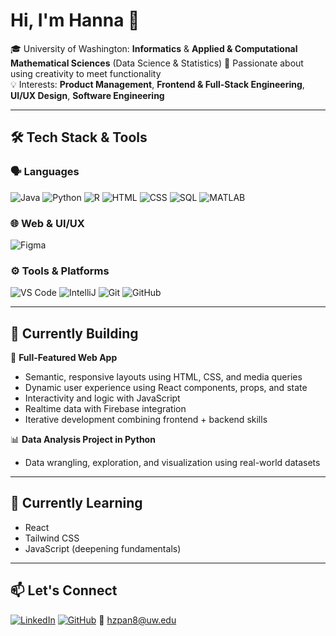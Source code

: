 # Hi, I'm Hanna 🌹

🎓 University of Washington: **Informatics** & **Applied & Computational Mathematical Sciences** (Data Science & Statistics)
🎨 Passionate about using creativity to meet functionality  
💡 Interests: **Product Management**, **Frontend & Full-Stack Engineering**, **UI/UX Design**, **Software Engineering**

---

## 🛠️ Tech Stack & Tools

### 🗣️ Languages
![Java](https://img.shields.io/badge/-Java-007396?logo=java&logoColor=white&style=flat)
![Python](https://img.shields.io/badge/-Python-3776AB?logo=python&logoColor=white&style=flat)
![R](https://img.shields.io/badge/-R-276DC3?logo=r&logoColor=white&style=flat)
![HTML](https://img.shields.io/badge/-HTML5-E34F26?logo=html5&logoColor=white&style=flat)
![CSS](https://img.shields.io/badge/-CSS3-1572B6?logo=css3&logoColor=white&style=flat)
![SQL](https://img.shields.io/badge/-SQL-4479A1?logo=mysql&logoColor=white&style=flat)
![MATLAB](https://img.shields.io/badge/-MATLAB-0076A8?logo=mathworks&logoColor=white&style=flat)

### 🌐 Web & UI/UX
![Figma](https://img.shields.io/badge/-Figma-F24E1E?logo=figma&logoColor=white&style=flat)

### ⚙️ Tools & Platforms
![VS Code](https://img.shields.io/badge/-VSCode-007ACC?logo=visual-studio-code&logoColor=white&style=flat)
![IntelliJ](https://img.shields.io/badge/-IntelliJ%20IDEA-000000?logo=intellijidea&logoColor=white&style=flat)
![Git](https://img.shields.io/badge/-Git-F05032?logo=git&logoColor=white&style=flat)
![GitHub](https://img.shields.io/badge/-GitHub-181717?logo=github&logoColor=white&style=flat)

---

## 🚧 Currently Building

🧩 **Full-Featured Web App**
- Semantic, responsive layouts using HTML, CSS, and media queries
- Dynamic user experience using React components, props, and state
- Interactivity and logic with JavaScript
- Realtime data with Firebase integration
- Iterative development combining frontend + backend skills

📊 **Data Analysis Project in Python**
- Data wrangling, exploration, and visualization using real-world datasets

---

## 🌱 Currently Learning

- React
- Tailwind CSS
- JavaScript (deepening fundamentals)

---

## 📫 Let's Connect

[![LinkedIn](https://img.shields.io/badge/-LinkedIn-0A66C2?logo=linkedin&logoColor=white)]([https://www.linkedin.com/in/hannapan](https://www.linkedin.com/in/hannapan/))
[![GitHub](https://img.shields.io/badge/-GitHub-181717?logo=github&logoColor=white)]([https://github.com/hannapan8](https://github.com/hannapan8))
📧 hzpan8@uw.edu

<!--
**hannapan8/hannapan8** is a ✨ _special_ ✨ repository because its `README.md` (this file) appears on your GitHub profile.

Here are some ideas to get you started:

- 🔭 I’m currently working on ...
- 🌱 I’m currently learning ...
- 👯 I’m looking to collaborate on ...
- 🤔 I’m looking for help with ...
- 💬 Ask me about ...
- 📫 How to reach me: ...
- 😄 Pronouns: ...
- ⚡ Fun fact: ...
-->
